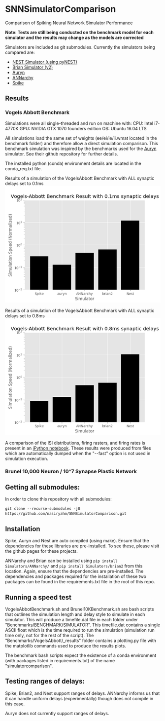 # SNNSimulatorComparison
Comparison of Spiking Neural Network Simulator Performance

__Note: Tests are still being conducted on the benchmark model for each simulator and the results may change as the models are corrected__

Simulators are included as git submodules.
Currently the simulators being compared are:
- [NEST Simulator (using pyNEST)](https://github.com/nest/nest-simulator/)
- [Brian Simulator (v2)](https://github.com/brian-team/brian2)
- [Auryn](https://github.com/fzenke/auryn)
- [ANNarchy](https://github.com/ANNarchy/ANNarchy)
- [Spike](https://github.com/nasiryahm/Spike)

## Results
### Vogels Abbott Benchmark
Simulations were all single-threaded and run on machine with:
CPU: Intel i7-4770K
GPU: NVIDIA GTX 1070 founders edition
OS: Ubuntu 16.04 LTS

All simulations load the same set of weights (ee/ei/ie/ii.wmat located in the benchmark folder) and therefore allow a direct simulation comparison. This benchmark simulation was inspired by the benchmarks used for the [Auryn](https://github.com/fzenke/auryn) simulator. See their github repository for further details.

The installed python (conda) environment details are located in the conda\_req.txt file.

Results of a simulation of the VogelsAbbott Benchmark with ALL synaptic delays set to 0.1ms
![0.1ms Delay Figure](Benchmarks/VogelsAbbott/_results/single_delay_comparison.png)

Results of a simulation of the VogelsAbbott Benchmark with ALL synaptic delays set to 0.8ms
![0.8ms Delay Figure](Benchmarks/VogelsAbbott/_results/eight_delay_comparison.png)

A comparison of the ISI distributions, firing rasters, and firing rates is present in an [iPython notebook](Benchmarks/VogelsAbbott/_results/SimulatorComparisons.ipynb). These results were produced from files which are automatically dumped when the "--fast" option is not used in simulation execution.

### Brunel 10,000 Neuron / 10^7 Synapse Plastic Network


## Getting all submodules:
In order to clone this repository with all submodules:
```
git clone --recurse-submodules -j8 https://github.com/nasiryahm/SNNSimulatorComparison.git
```

## Installation
Spike, Auryn and Nest are auto compiled (using make). Ensure that the dependencies for these libraries are pre-installed. To see these, please visit the github pages for these projects.

ANNarchy and Brian can be installed using `pip install Simulators/ANNarchy/` and `pip install Simulators/brian2` from this location. Again, ensure that the dependencies are pre-installed.
The dependencies and packages required for the installation of these two packages can be found in the requirements.txt file in the root of this repo.

## Running a speed test
VogelsAbbotBenchmark.sh and Brunel10KBenchmark.sh are bash scripts that outlines the simulation length and delay style to simulate in each simulator.
This will produce a timefile.dat file in each folder under "Benchmarks/BENCHMARK/SIMULATOR". This timefile.dat contains a single ASCII float which is the time required to run the simulation (simulation run time only, not for the rest of the script).
The "Benchmarks/VogelsAbbott/\_results" folder contains a plotting.py file with the matplotlib commands used to produce the results plots.

The benchmark bash scripts expect the existence of a conda environment (with packages listed in requirements.txt) of the name "simulatorcomparison".

## Testing ranges of delays:
Spike, Brian2, and Nest support ranges of delays. ANNarchy informs us that it can handle uniform delays (experimentally) though does not compile in this case.

Auryn does not currently support ranges of delays.
